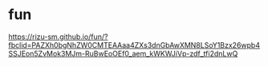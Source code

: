 # fun

https://rizu-sm.github.io/fun/?fbclid=PAZXh0bgNhZW0CMTEAAaa4ZXs3dnGbAwXMN8LSoY1Bzx26wpb4SSJEon5ZvMok3MJm-RuBwEoOEf0_aem_kWKWJiVp-zdf_tfi2dnLwQ
